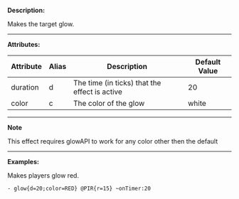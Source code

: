 **Description:** 

Makes the target glow.

---

**Attributes:**

| Attribute | Alias  | Description  | Default Value |
| --------- | ------ | ------------------------------------------------- | ------------- |
| duration  | d  | The time (in ticks) that the effect is active | 20|
| color | c  | The color of the glow| white |

---

**Note**

This effect requires glowAPI to work for any color other then the default

---

**Examples:**

Makes players glow red.

```
- glow{d=20;color=RED} @PIR{r=15} ~onTimer:20
```